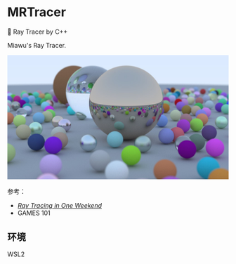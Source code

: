 # MRTracer
 :rainbow: Ray Tracer by C++

Miawu's Ray Tracer.

![](./out.jpg)

参考：

-  [_Ray Tracing in One Weekend_](https://raytracing.github.io/books/RayTracingInOneWeekend.html)
- GAMES 101

## 环境

WSL2

